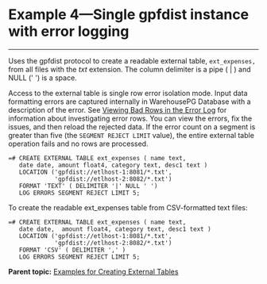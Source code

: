 # Example 4—Single gpfdist instance with error logging
---

Uses the gpfdist protocol to create a readable external table, `ext_expenses,` from all files with the *txt* extension. The column delimiter is a pipe \( \| \) and NULL \(' '\) is a space.

Access to the external table is single row error isolation mode. Input data formatting errors are captured internally in WarehousePG Database with a description of the error. See [Viewing Bad Rows in the Error Log](../load/topics/g-viewing-bad-rows-in-the-error-table-or-error-log.html) for information about investigating error rows. You can view the errors, fix the issues, and then reload the rejected data. If the error count on a segment is greater than five \(the `SEGMENT REJECT LIMIT` value\), the entire external table operation fails and no rows are processed.

```
=# CREATE EXTERNAL TABLE ext_expenses ( name text, 
   date date, amount float4, category text, desc1 text ) 
   LOCATION ('gpfdist://etlhost-1:8081/*.txt', 
             'gpfdist://etlhost-2:8082/*.txt')
   FORMAT 'TEXT' ( DELIMITER '|' NULL ' ')
   LOG ERRORS SEGMENT REJECT LIMIT 5;

```

To create the readable ext\_expenses table from CSV-formatted text files:

```
=# CREATE EXTERNAL TABLE ext_expenses ( name text, 
   date date,  amount float4, category text, desc1 text ) 
   LOCATION ('gpfdist://etlhost-1:8081/*.txt', 
             'gpfdist://etlhost-2:8082/*.txt')
   FORMAT 'CSV' ( DELIMITER ',' )
   LOG ERRORS SEGMENT REJECT LIMIT 5;

```



**Parent topic:** [Examples for Creating External Tables](../external/creating-external-tables---examples.html)

